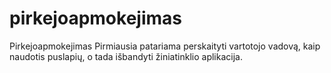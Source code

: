 # pirkejoapmokejimas
Pirkejoapmokejimas
Pirmiausia patariama perskaityti vartotojo vadovą, kaip naudotis puslapių, o tada išbandyti žiniatinklio aplikacija.
